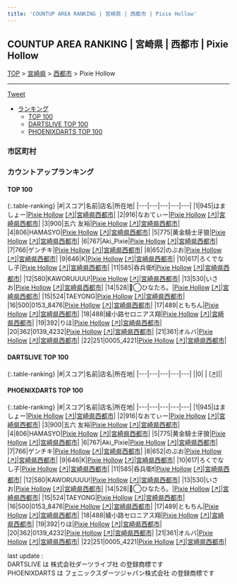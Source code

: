 ```yaml
---
title: 'COUNTUP AREA RANKING | 宮崎県 | 西都市 | Pixie Hollow'
---
```

## COUNTUP AREA RANKING | 宮崎県 | 西都市 | Pixie Hollow

[TOP](/darts/rank/) > [宮崎県](/darts/rank/宮崎県/) > [西都市](/darts/rank/宮崎県/西都市/) > Pixie Hollow

___

<a href="https://twitter.com/share?ref_src=twsrc%5Etfw" data-text="COUNTUP AREA RANKING | 宮崎県西都市Pixie Hollow" class="twitter-share-button" data-hashtags="DARTSLIVE,PHOENIXDARTS,darts,ダーツ" data-show-count="false">Tweet</a>

* [ランキング](#カウントアップランキング)
    * [TOP 100](#top-100)
    * [DARTSLIVE TOP 100](#dartslive-top-100)
    * [PHOENIXDARTS TOP 100](#phoenixdarts-top-100)

### 市区町村

<ul>

</ul>

### カウントアップランキング

#### TOP 100



{:.table-ranking}
|#|スコア|名前|店名|所在地|
|---|---|---|---|---|
|1|945|<span class="rank-name-pd">はましょー</span>|<a href="/darts/rank/shops/75193.html">Pixie Hollow</a> <a href="https://vs.phoenixdarts.com/jp/shop/shopDetailInfo/s_75193?s_seq=75193">[↗]</a>|<a href="/darts/rank/宮崎県/西都市">宮崎県西都市</a>|
|2|916|<span class="rank-name-pd">なおてぃー</span>|<a href="/darts/rank/shops/75193.html">Pixie Hollow</a> <a href="https://vs.phoenixdarts.com/jp/shop/shopDetailInfo/s_75193?s_seq=75193">[↗]</a>|<a href="/darts/rank/宮崎県/西都市">宮崎県西都市</a>|
|3|900|<span class="rank-name-pd">五六 友裕</span>|<a href="/darts/rank/shops/75193.html">Pixie Hollow</a> <a href="https://vs.phoenixdarts.com/jp/shop/shopDetailInfo/s_75193?s_seq=75193">[↗]</a>|<a href="/darts/rank/宮崎県/西都市">宮崎県西都市</a>|
|4|806|<span class="rank-name-pd">HAMASYO</span>|<a href="/darts/rank/shops/75193.html">Pixie Hollow</a> <a href="https://vs.phoenixdarts.com/jp/shop/shopDetailInfo/s_75193?s_seq=75193">[↗]</a>|<a href="/darts/rank/宮崎県/西都市">宮崎県西都市</a>|
|5|775|<span class="rank-name-pd">黄金騎士牙狼</span>|<a href="/darts/rank/shops/75193.html">Pixie Hollow</a> <a href="https://vs.phoenixdarts.com/jp/shop/shopDetailInfo/s_75193?s_seq=75193">[↗]</a>|<a href="/darts/rank/宮崎県/西都市">宮崎県西都市</a>|
|6|767|<span class="rank-name-pd">Aki_Pixie</span>|<a href="/darts/rank/shops/75193.html">Pixie Hollow</a> <a href="https://vs.phoenixdarts.com/jp/shop/shopDetailInfo/s_75193?s_seq=75193">[↗]</a>|<a href="/darts/rank/宮崎県/西都市">宮崎県西都市</a>|
|7|766|<span class="rank-name-pd">ゲンチキ</span>|<a href="/darts/rank/shops/75193.html">Pixie Hollow</a> <a href="https://vs.phoenixdarts.com/jp/shop/shopDetailInfo/s_75193?s_seq=75193">[↗]</a>|<a href="/darts/rank/宮崎県/西都市">宮崎県西都市</a>|
|8|652|<span class="rank-name-pd">のぶお</span>|<a href="/darts/rank/shops/75193.html">Pixie Hollow</a> <a href="https://vs.phoenixdarts.com/jp/shop/shopDetailInfo/s_75193?s_seq=75193">[↗]</a>|<a href="/darts/rank/宮崎県/西都市">宮崎県西都市</a>|
|9|646|<span class="rank-name-pd">K</span>|<a href="/darts/rank/shops/75193.html">Pixie Hollow</a> <a href="https://vs.phoenixdarts.com/jp/shop/shopDetailInfo/s_75193?s_seq=75193">[↗]</a>|<a href="/darts/rank/宮崎県/西都市">宮崎県西都市</a>|
|10|617|<span class="rank-name-pd">ろくでなし子</span>|<a href="/darts/rank/shops/75193.html">Pixie Hollow</a> <a href="https://vs.phoenixdarts.com/jp/shop/shopDetailInfo/s_75193?s_seq=75193">[↗]</a>|<a href="/darts/rank/宮崎県/西都市">宮崎県西都市</a>|
|11|585|<span class="rank-name-pd">呑兵衛❗</span>|<a href="/darts/rank/shops/75193.html">Pixie Hollow</a> <a href="https://vs.phoenixdarts.com/jp/shop/shopDetailInfo/s_75193?s_seq=75193">[↗]</a>|<a href="/darts/rank/宮崎県/西都市">宮崎県西都市</a>|
|12|580|<span class="rank-name-pd">KAWORUUUU!</span>|<a href="/darts/rank/shops/75193.html">Pixie Hollow</a> <a href="https://vs.phoenixdarts.com/jp/shop/shopDetailInfo/s_75193?s_seq=75193">[↗]</a>|<a href="/darts/rank/宮崎県/西都市">宮崎県西都市</a>|
|13|530|<span class="rank-name-pd">いさお</span>|<a href="/darts/rank/shops/75193.html">Pixie Hollow</a> <a href="https://vs.phoenixdarts.com/jp/shop/shopDetailInfo/s_75193?s_seq=75193">[↗]</a>|<a href="/darts/rank/宮崎県/西都市">宮崎県西都市</a>|
|14|528|<span class="rank-name-pd">❥⃝ひなたろ。</span>|<a href="/darts/rank/shops/75193.html">Pixie Hollow</a> <a href="https://vs.phoenixdarts.com/jp/shop/shopDetailInfo/s_75193?s_seq=75193">[↗]</a>|<a href="/darts/rank/宮崎県/西都市">宮崎県西都市</a>|
|15|524|<span class="rank-name-pd">TAEYONG</span>|<a href="/darts/rank/shops/75193.html">Pixie Hollow</a> <a href="https://vs.phoenixdarts.com/jp/shop/shopDetailInfo/s_75193?s_seq=75193">[↗]</a>|<a href="/darts/rank/宮崎県/西都市">宮崎県西都市</a>|
|16|500|<span class="rank-name-pd">0153_8476</span>|<a href="/darts/rank/shops/75193.html">Pixie Hollow</a> <a href="https://vs.phoenixdarts.com/jp/shop/shopDetailInfo/s_75193?s_seq=75193">[↗]</a>|<a href="/darts/rank/宮崎県/西都市">宮崎県西都市</a>|
|17|489|<span class="rank-name-pd">ともちん</span>|<a href="/darts/rank/shops/75193.html">Pixie Hollow</a> <a href="https://vs.phoenixdarts.com/jp/shop/shopDetailInfo/s_75193?s_seq=75193">[↗]</a>|<a href="/darts/rank/宮崎県/西都市">宮崎県西都市</a>|
|18|488|<span class="rank-name-pd">綾小路セロニアス翔</span>|<a href="/darts/rank/shops/75193.html">Pixie Hollow</a> <a href="https://vs.phoenixdarts.com/jp/shop/shopDetailInfo/s_75193?s_seq=75193">[↗]</a>|<a href="/darts/rank/宮崎県/西都市">宮崎県西都市</a>|
|19|392|<span class="rank-name-pd">りほ</span>|<a href="/darts/rank/shops/75193.html">Pixie Hollow</a> <a href="https://vs.phoenixdarts.com/jp/shop/shopDetailInfo/s_75193?s_seq=75193">[↗]</a>|<a href="/darts/rank/宮崎県/西都市">宮崎県西都市</a>|
|20|362|<span class="rank-name-pd">0139_4232</span>|<a href="/darts/rank/shops/75193.html">Pixie Hollow</a> <a href="https://vs.phoenixdarts.com/jp/shop/shopDetailInfo/s_75193?s_seq=75193">[↗]</a>|<a href="/darts/rank/宮崎県/西都市">宮崎県西都市</a>|
|21|361|<span class="rank-name-pd">オルバ</span>|<a href="/darts/rank/shops/75193.html">Pixie Hollow</a> <a href="https://vs.phoenixdarts.com/jp/shop/shopDetailInfo/s_75193?s_seq=75193">[↗]</a>|<a href="/darts/rank/宮崎県/西都市">宮崎県西都市</a>|
|22|251|<span class="rank-name-pd">0005_4221</span>|<a href="/darts/rank/shops/75193.html">Pixie Hollow</a> <a href="https://vs.phoenixdarts.com/jp/shop/shopDetailInfo/s_75193?s_seq=75193">[↗]</a>|<a href="/darts/rank/宮崎県/西都市">宮崎県西都市</a>|


#### DARTSLIVE TOP 100



{:.table-ranking}
|#|スコア|名前|店名|所在地|
|---|---|---|---|---|
||0|<span class="rank-name-dl"> </span>|<a href="/darts/rank/shops/.html"></a> <a href="">[↗]</a>|<a href="/darts/rank//"></a>|


#### PHOENIXDARTS TOP 100



{:.table-ranking}
|#|スコア|名前|店名|所在地|
|---|---|---|---|---|
|1|945|<span class="rank-name-pd">はましょー</span>|<a href="/darts/rank/shops/75193.html">Pixie Hollow</a> <a href="https://vs.phoenixdarts.com/jp/shop/shopDetailInfo/s_75193?s_seq=75193">[↗]</a>|<a href="/darts/rank/宮崎県/西都市">宮崎県西都市</a>|
|2|916|<span class="rank-name-pd">なおてぃー</span>|<a href="/darts/rank/shops/75193.html">Pixie Hollow</a> <a href="https://vs.phoenixdarts.com/jp/shop/shopDetailInfo/s_75193?s_seq=75193">[↗]</a>|<a href="/darts/rank/宮崎県/西都市">宮崎県西都市</a>|
|3|900|<span class="rank-name-pd">五六 友裕</span>|<a href="/darts/rank/shops/75193.html">Pixie Hollow</a> <a href="https://vs.phoenixdarts.com/jp/shop/shopDetailInfo/s_75193?s_seq=75193">[↗]</a>|<a href="/darts/rank/宮崎県/西都市">宮崎県西都市</a>|
|4|806|<span class="rank-name-pd">HAMASYO</span>|<a href="/darts/rank/shops/75193.html">Pixie Hollow</a> <a href="https://vs.phoenixdarts.com/jp/shop/shopDetailInfo/s_75193?s_seq=75193">[↗]</a>|<a href="/darts/rank/宮崎県/西都市">宮崎県西都市</a>|
|5|775|<span class="rank-name-pd">黄金騎士牙狼</span>|<a href="/darts/rank/shops/75193.html">Pixie Hollow</a> <a href="https://vs.phoenixdarts.com/jp/shop/shopDetailInfo/s_75193?s_seq=75193">[↗]</a>|<a href="/darts/rank/宮崎県/西都市">宮崎県西都市</a>|
|6|767|<span class="rank-name-pd">Aki_Pixie</span>|<a href="/darts/rank/shops/75193.html">Pixie Hollow</a> <a href="https://vs.phoenixdarts.com/jp/shop/shopDetailInfo/s_75193?s_seq=75193">[↗]</a>|<a href="/darts/rank/宮崎県/西都市">宮崎県西都市</a>|
|7|766|<span class="rank-name-pd">ゲンチキ</span>|<a href="/darts/rank/shops/75193.html">Pixie Hollow</a> <a href="https://vs.phoenixdarts.com/jp/shop/shopDetailInfo/s_75193?s_seq=75193">[↗]</a>|<a href="/darts/rank/宮崎県/西都市">宮崎県西都市</a>|
|8|652|<span class="rank-name-pd">のぶお</span>|<a href="/darts/rank/shops/75193.html">Pixie Hollow</a> <a href="https://vs.phoenixdarts.com/jp/shop/shopDetailInfo/s_75193?s_seq=75193">[↗]</a>|<a href="/darts/rank/宮崎県/西都市">宮崎県西都市</a>|
|9|646|<span class="rank-name-pd">K</span>|<a href="/darts/rank/shops/75193.html">Pixie Hollow</a> <a href="https://vs.phoenixdarts.com/jp/shop/shopDetailInfo/s_75193?s_seq=75193">[↗]</a>|<a href="/darts/rank/宮崎県/西都市">宮崎県西都市</a>|
|10|617|<span class="rank-name-pd">ろくでなし子</span>|<a href="/darts/rank/shops/75193.html">Pixie Hollow</a> <a href="https://vs.phoenixdarts.com/jp/shop/shopDetailInfo/s_75193?s_seq=75193">[↗]</a>|<a href="/darts/rank/宮崎県/西都市">宮崎県西都市</a>|
|11|585|<span class="rank-name-pd">呑兵衛❗</span>|<a href="/darts/rank/shops/75193.html">Pixie Hollow</a> <a href="https://vs.phoenixdarts.com/jp/shop/shopDetailInfo/s_75193?s_seq=75193">[↗]</a>|<a href="/darts/rank/宮崎県/西都市">宮崎県西都市</a>|
|12|580|<span class="rank-name-pd">KAWORUUUU!</span>|<a href="/darts/rank/shops/75193.html">Pixie Hollow</a> <a href="https://vs.phoenixdarts.com/jp/shop/shopDetailInfo/s_75193?s_seq=75193">[↗]</a>|<a href="/darts/rank/宮崎県/西都市">宮崎県西都市</a>|
|13|530|<span class="rank-name-pd">いさお</span>|<a href="/darts/rank/shops/75193.html">Pixie Hollow</a> <a href="https://vs.phoenixdarts.com/jp/shop/shopDetailInfo/s_75193?s_seq=75193">[↗]</a>|<a href="/darts/rank/宮崎県/西都市">宮崎県西都市</a>|
|14|528|<span class="rank-name-pd">❥⃝ひなたろ。</span>|<a href="/darts/rank/shops/75193.html">Pixie Hollow</a> <a href="https://vs.phoenixdarts.com/jp/shop/shopDetailInfo/s_75193?s_seq=75193">[↗]</a>|<a href="/darts/rank/宮崎県/西都市">宮崎県西都市</a>|
|15|524|<span class="rank-name-pd">TAEYONG</span>|<a href="/darts/rank/shops/75193.html">Pixie Hollow</a> <a href="https://vs.phoenixdarts.com/jp/shop/shopDetailInfo/s_75193?s_seq=75193">[↗]</a>|<a href="/darts/rank/宮崎県/西都市">宮崎県西都市</a>|
|16|500|<span class="rank-name-pd">0153_8476</span>|<a href="/darts/rank/shops/75193.html">Pixie Hollow</a> <a href="https://vs.phoenixdarts.com/jp/shop/shopDetailInfo/s_75193?s_seq=75193">[↗]</a>|<a href="/darts/rank/宮崎県/西都市">宮崎県西都市</a>|
|17|489|<span class="rank-name-pd">ともちん</span>|<a href="/darts/rank/shops/75193.html">Pixie Hollow</a> <a href="https://vs.phoenixdarts.com/jp/shop/shopDetailInfo/s_75193?s_seq=75193">[↗]</a>|<a href="/darts/rank/宮崎県/西都市">宮崎県西都市</a>|
|18|488|<span class="rank-name-pd">綾小路セロニアス翔</span>|<a href="/darts/rank/shops/75193.html">Pixie Hollow</a> <a href="https://vs.phoenixdarts.com/jp/shop/shopDetailInfo/s_75193?s_seq=75193">[↗]</a>|<a href="/darts/rank/宮崎県/西都市">宮崎県西都市</a>|
|19|392|<span class="rank-name-pd">りほ</span>|<a href="/darts/rank/shops/75193.html">Pixie Hollow</a> <a href="https://vs.phoenixdarts.com/jp/shop/shopDetailInfo/s_75193?s_seq=75193">[↗]</a>|<a href="/darts/rank/宮崎県/西都市">宮崎県西都市</a>|
|20|362|<span class="rank-name-pd">0139_4232</span>|<a href="/darts/rank/shops/75193.html">Pixie Hollow</a> <a href="https://vs.phoenixdarts.com/jp/shop/shopDetailInfo/s_75193?s_seq=75193">[↗]</a>|<a href="/darts/rank/宮崎県/西都市">宮崎県西都市</a>|
|21|361|<span class="rank-name-pd">オルバ</span>|<a href="/darts/rank/shops/75193.html">Pixie Hollow</a> <a href="https://vs.phoenixdarts.com/jp/shop/shopDetailInfo/s_75193?s_seq=75193">[↗]</a>|<a href="/darts/rank/宮崎県/西都市">宮崎県西都市</a>|
|22|251|<span class="rank-name-pd">0005_4221</span>|<a href="/darts/rank/shops/75193.html">Pixie Hollow</a> <a href="https://vs.phoenixdarts.com/jp/shop/shopDetailInfo/s_75193?s_seq=75193">[↗]</a>|<a href="/darts/rank/宮崎県/西都市">宮崎県西都市</a>|


<div class="footer border-top border-gray-light mt-5 pt-3 text-right text-gray">
    last update : <span style="font-weight: italic" id="foot_last_modified"></span><br />
    DARTSLIVE は 株式会社ダーツライブ社 の登録商標です<br />
    PHOENIXDARTS は フェニックスダーツジャパン株式会社 の登録商標です<br />
</div>

<script src="https://cdnjs.cloudflare.com/ajax/libs/jquery.tablesorter/2.31.3/js/jquery.tablesorter.min.js" integrity="sha512-qzgd5cYSZcosqpzpn7zF2ZId8f/8CHmFKZ8j7mU4OUXTNRd5g+ZHBPsgKEwoqxCtdQvExE5LprwwPAgoicguNg==" crossorigin="anonymous" referrerpolicy="no-referrer"></script>
<link rel="stylesheet" href="https://cdnjs.cloudflare.com/ajax/libs/jquery.tablesorter/2.31.3/css/theme.default.min.css" integrity="sha512-wghhOJkjQX0Lh3NSWvNKeZ0ZpNn+SPVXX1Qyc9OCaogADktxrBiBdKGDoqVUOyhStvMBmJQ8ZdMHiR3wuEq8+w==" crossorigin="anonymous" referrerpolicy="no-referrer" />
<script>
$(function() {
    $(".table-ranking").tablesorter({sortList:[[0, 0]]});
    $("#foot_last_modified").text(formatDate(new Date(document.lastModified), 'yyyy-MM-dd HH:mm:ss'));
});
</script>

<script async src="https://platform.twitter.com/widgets.js" charset="utf-8"></script>